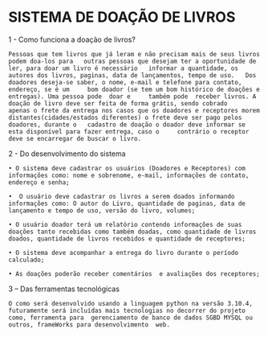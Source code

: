 <h1> SISTEMA DE DOAÇÃO DE LIVROS </h1>


1 -  Como funciona a doação de livros?

	Pessoas que tem livros que já leram e não precisam mais de seus livros podem doa-los para 	outras pessoas que desejam ter a oportunidade de ler, para doar um livro é necessário 	informar a quantidade, os autores dos livros, paginas, data de lançamentos, tempo de uso. 	Dos doadores deseja-se saber, o nome, e-mail e telefone para contato, endereço, se é um 	bom doador (se tem um bom histórico de doações e entregas). Uma pessoa pode  doar e 	também pode  receber livros. A doação de livro deve ser feita de forma grátis, sendo cobrado 	apenas o frete da entrega nos casos que os doadores e receptores morem 	distantes(cidades/estados diferentes) o frete deve ser pago pelos doadores, durante o 	cadastro de doação o doador deve informar se esta disponível para fazer entrega, caso o 	contrário o receptor deve se encarregar de buscar o livro.


2  -  Do desenvolvimento do sistema

    • O sistema deve cadastrar os usuários (Doadores e Receptores) com informações como: nome e sobrenome, e-mail, informações de contato, endereço e senha;
      
    •  O usuário deve cadastrar os livros a serem doados informando informações como: O autor do Livro, quantidade de paginas, data de lançamento e tempo de uso, versão do livro, volumes;
      
    • O usuário doador terá um relatório contendo informações de suas doações tanto recebidas como também doadas, como quantidade de livros doados, quantidade de livros recebidos e quantidade de receptores;
      
    • O sistema deve acompanhar a entrega do livro durante o período calculado;

    • As doações poderão receber comentários  e avaliações dos receptores;


3 – Das ferramentas tecnológicas 
	
	O como será desenvolvido usando a linguagem python na versão 3.10.4, futuramente será incluídas mais tecnologias no decorrer do projeto como, ferramenta para  gerenciamento de banco de dados SGBD MYSQL ou outros, frameWorks para desenvolvimento  web. 


